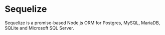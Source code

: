 # Sequelize

Sequelize is a promise-based Node.js ORM for Postgres, MySQL, MariaDB, SQLite and Microsoft SQL Server.
